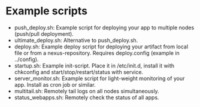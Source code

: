 Example scripts
=====

* push_deploy.sh: Example script for deploying your app to multiple nodes (push/pull deployment).
* ultimate_deploy.sh: Alternative to push_deploy.sh.
* deploy.sh: Example deploy script for deploying your artifact from local file or from a nexus-repository. Requires deploy.config (example in ../config).
* startup.sh: Example init-script. Place it in /etc/init.d, install it with chkconfig and start/stop/restart/status with service.
* server_monitor.sh: Example script for light-weight monitoring of your app. Install as cron job or similar.
* multitail.sh: Remotely tail logs on all nodes simultaneously.
* status_webapps.sh: Remotely check the status of all apps.

